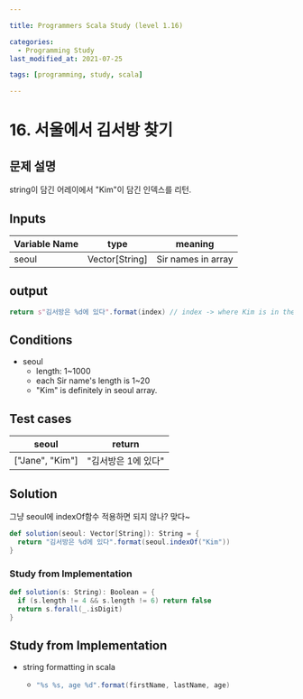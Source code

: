 ```yaml
---

title: Programmers Scala Study (level 1.16)

categories:
  - Programming Study
last_modified_at: 2021-07-25

tags: [programming, study, scala]

---
```


# 16. 서울에서 김서방 찾기

## 문제 설명

string이 담긴 어레이에서 "Kim"이 담긴 인덱스를 리턴.

## Inputs

| Variable Name | type           | meaning            |
| ------------- | -------------- | ------------------ |
| seoul         | Vector[String] | Sir names in array |

## output

~~~scala
return s"김서방은 %d에 있다".format(index) // index -> where Kim is in the seoul
~~~

## Conditions

* seoul
  * length: 1~1000
  * each Sir name's length is 1~20
  * "Kim" is definitely in seoul array.

## Test cases

| seoul           | return              |
| --------------- | ------------------- |
| ["Jane", "Kim"] | "김서방은 1에 있다" |

## Solution

그냥 seoul에 indexOf함수 적용하면 되지 않나? 맞다~

~~~scala
def solution(seoul: Vector[String]): String = {
  return "김서방은 %d에 있다".format(seoul.indexOf("Kim"))
}
~~~

### Study from Implementation

~~~scala
def solution(s: String): Boolean = {
  if (s.length != 4 && s.length != 6) return false
  return s.forall(_.isDigit)
}
~~~



## Study from Implementation

* string formatting in scala

  * ```scala
    "%s %s, age %d".format(firstName, lastName, age)
    ```
